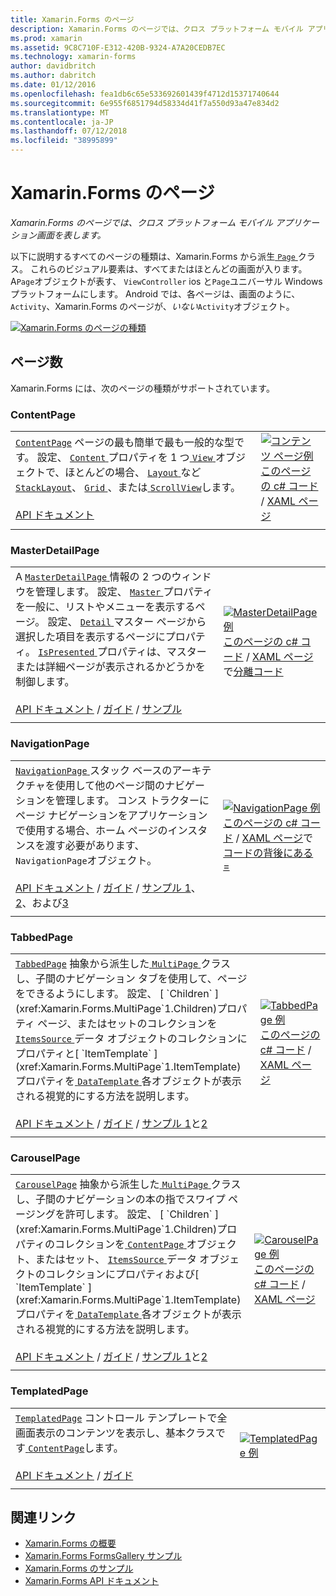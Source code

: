 ```yaml
---
title: Xamarin.Forms のページ
description: Xamarin.Forms のページでは、クロス プラットフォーム モバイル アプリケーション画面を表します。 この記事では、Xamarin.Forms に含まれているページが一覧表示します。
ms.prod: xamarin
ms.assetid: 9C8C710F-E312-420B-9324-A7A20CEDB7EC
ms.technology: xamarin-forms
author: davidbritch
ms.author: dabritch
ms.date: 01/12/2016
ms.openlocfilehash: fea1db6c65e533692601439f4712d15371740644
ms.sourcegitcommit: 6e955f6851794d58334d41f7a550d93a47e834d2
ms.translationtype: MT
ms.contentlocale: ja-JP
ms.lasthandoff: 07/12/2018
ms.locfileid: "38995899"
---
```

# <a name="xamarinforms-pages"></a>Xamarin.Forms のページ

_Xamarin.Forms のページでは、クロス プラットフォーム モバイル アプリケーション画面を表します。_

以下に説明するすべてのページの種類は、Xamarin.Forms から派生[ `Page` ](xref:Xamarin.Forms.Page)クラス。 これらのビジュアル要素は、すべてまたはほとんどの画面が入ります。 A`Page`オブジェクトが表す、 `ViewController` ios と`Page`ユニバーサル Windows プラットフォームにします。 Android では、各ページは、画面のように、 `Activity`、Xamarin.Forms のページが、*いない*`Activity`オブジェクト。

[ ![](pages-images/pages-sml.png "Xamarin.Forms のページの種類")](pages-images/pages.png#lightbox "Xamarin.Forms ページの種類")

## <a name="pages"></a>ページ数

Xamarin.Forms には、次のページの種類がサポートされています。

<a name="contentPage" />

### <a name="contentpage"></a>ContentPage

|     |     |
| --- | --- |
| [`ContentPage`](xref:Xamarin.Forms.ContentPage) ページの最も簡単で最も一般的な型です。 設定、 [ `Content` ](xref:Xamarin.Forms.ContentPage.Content)プロパティを 1 つ[ `View` ](views.md)オブジェクトで、ほとんどの場合、 [ `Layout` ](layouts.md)など[ `StackLayout`](layouts.md#stackLayout)、 [ `Grid` ](layouts.md#grid)、または[ `ScrollView`](layouts.md#scrollView)します。<br /><br />[API ドキュメント](xref:Xamarin.Forms.ContentPage) | [![コンテンツ ページ例](pages-images/ContentPage.png "ContentPage 例")](pages-images/ContentPage-Large.png#lightbox "ContentPage の例")<br />[このページの c# コード](https://github.com/xamarin/xamarin-forms-samples/blob/master/FormsGallery/FormsGallery/FormsGallery/CodeExamples/ContentPageDemoPage.cs) / [XAML ページ](https://github.com/xamarin/xamarin-forms-samples/blob/master/FormsGallery/FormsGallery/FormsGallery/XamlExamples/ContentPageDemoPage.xaml) |
|     |     |

### <a name="masterdetailpage"></a>MasterDetailPage

|     |     |
| --- | --- |
| A [ `MasterDetailPage` ](xref:Xamarin.Forms.MasterDetailPage)情報の 2 つのウィンドウを管理します。 設定、 [ `Master` ](xref:Xamarin.Forms.MasterDetailPage.Master)プロパティを一般に、リストやメニューを表示するページ。 設定、 [ `Detail` ](xref:Xamarin.Forms.MasterDetailPage.Detail)マスター ページから選択した項目を表示するページにプロパティ。 [ `IsPresented` ](xref:Xamarin.Forms.MasterDetailPage.IsPresented)プロパティは、マスターまたは詳細ページが表示されるかどうかを制御します。<br /><br />[API ドキュメント](xref:Xamarin.Forms.MasterDetailPage) / [ガイド](~/xamarin-forms/app-fundamentals/navigation/master-detail-page.md) / [サンプル](https://developer.xamarin.com/samples/xamarin-forms/Navigation/MasterDetailPage/) | [![MasterDetailPage 例](pages-images/MasterDetailPage.png "MasterDetailPage 例")](pages-images/MasterDetailPage-Large.png#lightbox "MasterDetailPage 例")<br />[このページの c# コード](https://github.com/xamarin/xamarin-forms-samples/blob/master/FormsGallery/FormsGallery/FormsGallery/CodeExamples/MasterDetailPageDemoPage.cs) / [XAML ページ](https://github.com/xamarin/xamarin-forms-samples/blob/master/FormsGallery/FormsGallery/FormsGallery/XamlExamples/MasterDetailPageDemoPage.xaml)で[分離コード](https://github.com/xamarin/xamarin-forms-samples/blob/master/FormsGallery/FormsGallery/FormsGallery/XamlExamples/MasterDetailPageDemoPage.xaml.cs) |
|     |     |

### <a name="navigationpage"></a>NavigationPage

|     |     |
| --- | --- |
| [ `NavigationPage` ](xref:Xamarin.Forms.NavigationPage)スタック ベースのアーキテクチャを使用して他のページ間のナビゲーションを管理します。 コンス トラクターにページ ナビゲーションをアプリケーションで使用する場合、ホーム ページのインスタンスを渡す必要があります、`NavigationPage`オブジェクト。<br /><br />[API ドキュメント](xref:Xamarin.Forms.NavigationPage) / [ガイド](~/xamarin-forms/app-fundamentals/navigation/hierarchical.md) / [サンプル 1](https://developer.xamarin.com/samples/xamarin-forms/Navigation/Hierarchical/)、 [2](https://developer.xamarin.com/samples/xamarin-forms/Navigation/PassingData/)、および[3](https://developer.xamarin.com/samples/xamarin-forms/Navigation/LoginFlow/)  | [![NavigationPage 例](pages-images/NavigationPage.png "NavigationPage 例")](pages-images/NavigationPage-Large.png#lightbox "NavigationPage の例")<br />[このページの c# コード](https://github.com/xamarin/xamarin-forms-samples/blob/master/FormsGallery/FormsGallery/FormsGallery/CodeExamples/NavigationPageDemoPage.cs) / [XAML ページ](https://github.com/xamarin/xamarin-forms-samples/blob/master/FormsGallery/FormsGallery/FormsGallery/XamlExamples/NavigationPageDemoPage.xaml)で[コードの背後にある =](https://github.com/xamarin/xamarin-forms-samples/blob/master/FormsGallery/FormsGallery/FormsGallery/XamlExamples/NavigationPageDemoPage.xaml.cs) |
|     |     |

### <a name="tabbedpage"></a>TabbedPage

|     |     |
| --- | --- |
| [`TabbedPage`](xref:Xamarin.Forms.TabbedPage) 抽象から派生した[ `MultiPage` ](xref:Xamarin.Forms.MultiPage`1)クラスし、子間のナビゲーション タブを使用して、ページをできるようにします。 設定、 [ `Children` ](xref:Xamarin.Forms.MultiPage`1.Children)プロパティ ページ、またはセットのコレクションを[ `ItemsSource` ](xref:Xamarin.Forms.MultiPage`1.ItemsSource)データ オブジェクトのコレクションにプロパティと[ `ItemTemplate` ](xref:Xamarin.Forms.MultiPage`1.ItemTemplate)プロパティを[ `DataTemplate` ](xref:Xamarin.Forms.DataTemplate)各オブジェクトが表示される視覚的にする方法を説明します。<br /><br />[API ドキュメント](xref:Xamarin.Forms.TabbedPage) / [ガイド](~/xamarin-forms/app-fundamentals/navigation/tabbed-page.md) / [サンプル 1](https://developer.xamarin.com/samples/xamarin-forms/Navigation/TabbedPage/)と[2](https://developer.xamarin.com/samples/xamarin-forms/Navigation/TabbedPageWithNavigationPage) | [![TabbedPage 例](pages-images/TabbedPage.png "TabbedPage 例")](pages-images/TabbedPage-Large.png#lightbox "TabbedPage 例")<br />[このページの c# コード](https://github.com/xamarin/xamarin-forms-samples/blob/master/FormsGallery/FormsGallery/FormsGallery/CodeExamples/TabbedPageDemoPage.cs) / [XAML ページ](https://github.com/xamarin/xamarin-forms-samples/blob/master/FormsGallery/FormsGallery/FormsGallery/XamlExamples/TabbedPageDemoPage.xaml) |
|     |     |

### <a name="carouselpage"></a>CarouselPage

|     |     |
| --- | --- |
| [`CarouselPage`](xref:Xamarin.Forms.CarouselPage) 抽象から派生した[ `MultiPage` ](xref:Xamarin.Forms.MultiPage`1)クラスし、子間のナビゲーションの本の指でスワイプ ページングを許可します。 設定、 [ `Children` ](xref:Xamarin.Forms.MultiPage`1.Children)プロパティのコレクションを[ `ContentPage` ](#contentPage)オブジェクト、またはセット、 [ `ItemsSource` ](xref:Xamarin.Forms.MultiPage`1.ItemsSource)データ オブジェクトのコレクションにプロパティおよび[ `ItemTemplate` ](xref:Xamarin.Forms.MultiPage`1.ItemTemplate)プロパティを[ `DataTemplate` ](xref:Xamarin.Forms.DataTemplate)各オブジェクトが表示される視覚的にする方法を説明します。<br /><br />[API ドキュメント](xref:Xamarin.Forms.CarouselPage) / [ガイド](~/xamarin-forms/app-fundamentals/navigation/carousel-page.md) / [サンプル 1](https://developer.xamarin.com/samples/xamarin-forms/Navigation/CarouselPage/)と[2](https://developer.xamarin.com/samples/xamarin-forms/Navigation/CarouselPageTemplate/) | [![CarouselPage 例](pages-images/CarouselPage.png "CarouselPage 例")](pages-images/CarouselPage-Large.png#lightbox "CarouselPage 例")<br />[このページの c# コード](https://github.com/xamarin/xamarin-forms-samples/blob/master/FormsGallery/FormsGallery/FormsGallery/CodeExamples/CarouselPageDemoPage.cs) / [XAML ページ](https://github.com/xamarin/xamarin-forms-samples/blob/master/FormsGallery/FormsGallery/FormsGallery/XamlExamples/CarouselPageDemoPage.xaml) |
|     |     |

### <a name="templatedpage"></a>TemplatedPage

|     |     |
| --- | --- |
| [`TemplatedPage`](xref:Xamarin.Forms.TemplatedPage) コントロール テンプレートで全画面表示のコンテンツを表示し、基本クラスです[ `ContentPage`](#contentPage)します。<br /><br />[API ドキュメント](xref:Xamarin.Forms.TemplatedPage) / [ガイド](~/xamarin-forms/app-fundamentals/templates/control-templates/index.md) | [![TemplatedPage 例](pages-images/TemplatedPage.png "TemplatedPage 例")](pages-images/TemplatedPage.png "TemplatedPage 例") |
|     |     |

## <a name="related-links"></a>関連リンク

- [Xamarin.Forms の概要](~/xamarin-forms/get-started/introduction-to-xamarin-forms.md)
- [Xamarin.Forms FormsGallery サンプル](https://developer.xamarin.com/samples/FormsGallery/)
- [Xamarin.Forms のサンプル](https://developer.xamarin.com/samples/xamarin-forms/all/)
- [Xamarin.Forms API ドキュメント](https://docs.microsoft.com/dotnet/api/xamarin.forms?view=xamarin-forms)
